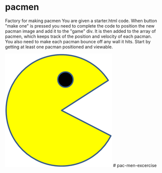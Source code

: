 # pacmen
Factory for making pacmen
You are given a starter.html code.
When button "make one" is pressed you need to complete the code 
to position the new pacman image and add it to the "game" div. It is then added to the array of pacmen, which keeps track of the position and velocity of each pacman.
You also need to make each pacman bounce off any wall it hits. 
Start by getting at least one pacman positioned and viewable. 

<img src="PacMan1.png">
# pac-men-excercise
